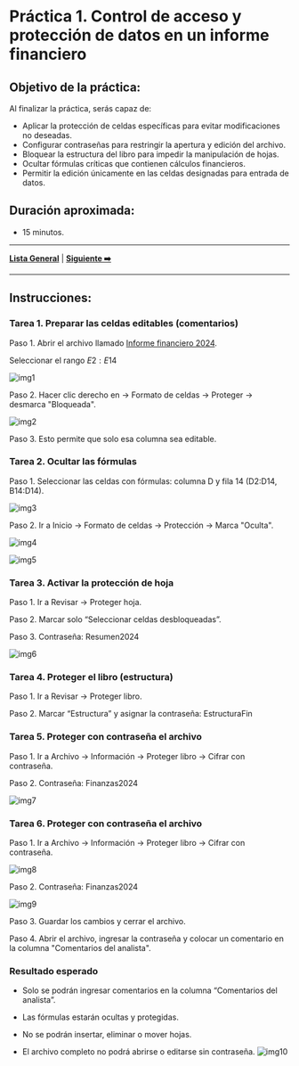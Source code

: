 # Práctica 1. Control de acceso y protección de datos en un informe financiero

## Objetivo de la práctica:
Al finalizar la práctica, serás capaz de:
- Aplicar la protección de celdas específicas para evitar modificaciones no deseadas.
- Configurar contraseñas para restringir la apertura y edición del archivo.
- Bloquear la estructura del libro para impedir la manipulación de hojas.
- Ocultar fórmulas críticas que contienen cálculos financieros.
- Permitir la edición únicamente en las celdas designadas para entrada de datos.

## Duración aproximada:
- 15 minutos.

---

**[Lista General](https://netec-mx.github.io/EXC_COP_ADV/)** | **[Siguiente ➡️](https://netec-mx.github.io/EXC_COP_ADV/Cap%C3%ADtulo2/)**

---

## Instrucciones:

### Tarea 1. Preparar las celdas editables (comentarios)

Paso 1. Abrir el archivo llamado [Informe financiero 2024](<Informe financiero 2024.xlsx>). 

Seleccionar el rango $E2:E14$

![img1](../images/img1.png)

Paso 2. Hacer clic derecho en → Formato de celdas → Proteger → desmarca "Bloqueada".

![img2](../images/img2.png)

Paso 3. Esto permite que solo esa columna sea editable.


### Tarea 2. Ocultar las fórmulas

Paso 1. Seleccionar las celdas con fórmulas: columna D y fila 14 (D2:D14, B14:D14).

![img3](../images/img3.png)

Paso 2. Ir a Inicio → Formato de celdas → Protección → Marca "Oculta".

![img4](../images/img4.png)

![img5](../images/img5.png)


### Tarea 3. Activar la protección de hoja

Paso 1. Ir a Revisar → Proteger hoja.

Paso 2. Marcar solo “Seleccionar celdas desbloqueadas”.

Paso 3. Contraseña: Resumen2024

![img6](../images/img6.png)


### Tarea 4.  Proteger el libro (estructura)

Paso 1. Ir a Revisar → Proteger libro.

Paso 2. Marcar “Estructura” y asignar la contraseña: EstructuraFin

### Tarea 5. Proteger con contraseña el archivo

Paso 1. Ir a Archivo → Información → Proteger libro → Cifrar con contraseña.

Paso 2. Contraseña: Finanzas2024

![img7](../images/img7.png)

### Tarea 6. Proteger con contraseña el archivo

Paso 1. Ir a Archivo → Información → Proteger libro → Cifrar con contraseña.

![img8](../images/img8.png)

Paso 2. Contraseña: Finanzas2024

![img9](../images/img9.png)

Paso 3. Guardar los cambios y cerrar el archivo.

Paso 4. Abrir el archivo, ingresar la contraseña y colocar un comentario en la columna "Comentarios del analista".

### Resultado esperado
- Solo se podrán ingresar comentarios en la columna “Comentarios del analista”.

- Las fórmulas estarán ocultas y protegidas.

- No se podrán insertar, eliminar o mover hojas.

- El archivo completo no podrá abrirse o editarse sin contraseña.
![img10](../images/img10.png)

